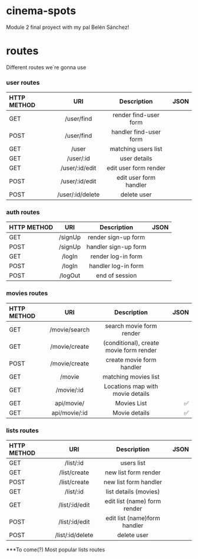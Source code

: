 # cinema-spots
Module 2 final proyect with my pal Belén Sánchez!


# routes
Different routes we´re gonna use

### user routes

| HTTP METHOD  |      URI          | Description                     | JSON |
| :---         |     :---:         |   :---:                         | ---: |
| GET          | /user/find        | render find-user form           |      |
| POST         | /user/find        | handler find-user form          |      |
| GET          | /user             | matching users list             |      |
| GET          | /user/:id         | user details                    |      |
| GET          | /user/:id/edit    | edit user form render           |      |
| POST         | /user/:id/edit    | edit user form handler          |      |
| POST         | /user/:id/delete  | delete user                     |      |

### auth routes

| HTTP METHOD  |      URI          | Description                     | JSON |
| :---         |     :---:         |   :---:                         | ---: |
| GET          | /signUp           | render sign-up form             |      |
| POST         | /signUp           | handler sign-up form            |      |
| GET          | /logIn            | render log-in form              |      |
| POST         | /logIn            | handler log-in form             |      |
| POST         | /logOut           | end of session                  |      |

### movies routes

| HTTP METHOD  |      URI          | Description                            | JSON             |
| :---         |     :---:         |   :---:                                | ---:             |
| GET          | /movie/search     | search movie form render               |                  |
| GET          | /movie/create     | (conditional), create movie form render|                  |
| POST         | /movie/create     | create movie form handler              |                  |
| GET          | /movie            | matching movies list                   |                  |
| GET          | /movie/:id        | Locations map with movie details       |                  |
| GET          | api/movie/        | Movies List                            |:white_check_mark:|
| GET          | api/movie/:id     | Movie details                          |:white_check_mark:|

### lists routes

| HTTP METHOD  |      URI          | Description                     | JSON |
| :---         |     :---:         |   :---:                         | ---: |
| GET          | /list/:id         | users list                      |      |
| GET          | /list/create      | new list form render            |      |
| POST         | /list/create      | new list form handler           |      |
| GET          | /list/:id         | list details (movies)           |      |
| GET          | /list/:id/edit    | edit list (name) form render    |      |
| POST         | /list/:id/edit    | edit list (name)form handler    |      |
| POST         | /list/:id/delete  | delete user                     |      |


***To come(?) Most popular lists routes


